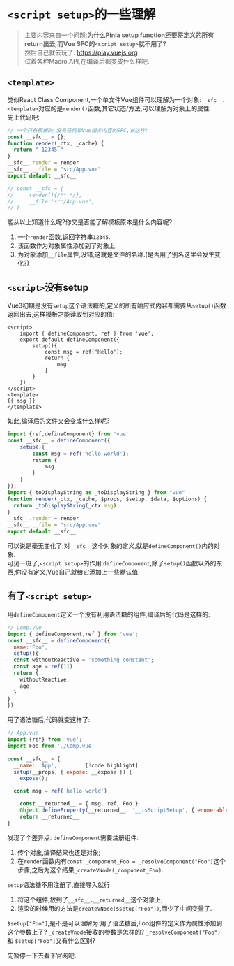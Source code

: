 # `<script setup>`的一些理解
> 主要内容来自一个问题:**为什么Pinia setup function还要将定义的所有return出去,而Vue SFC的`<script setup>`就不用了?**  
> 然后自己就去玩了.
> https://play.vuejs.org  
> 试着各种Macro,API,在编译后都变成什么样吧.

## `<template>`
类似React Class Component,一个单文件Vue组件可以理解为一个对象:`__sfc__`.  
`<template>`对应的是`render()`函数,其它状态/方法,可以理解为对象上的属性.  
先上代码吧:
```js
// 一个只有模板的,没有任何和Vue相关内容的SFC,长这样:
const __sfc__ = {};
function render(_ctx, _cache) {
  return " 12345 "
}
__sfc__.render = render
__sfc__.__file = "src/App.vue"
export default __sfc__

// const __sfc = {
//     render(){/** */},
//     __file:'src/App.vue',
// }
```
能从以上知道什么呢?你又是否能了解模板原本是什么内容呢?  
1. 一个`render`函数,返回字符串`12345`.
2. 该函数作为对象属性添加到了对象上
3. 为对象添加`__file`属性,没错,这就是文件的名称.(是否用了别名这里会发生变化?)

## `<script>`没有setup
Vue3初期是没有`setup`这个语法糖的,定义的所有响应式内容都需要从`setup()`函数返回出去,这样模板才能读取到对应的值:
```vue
<script>
    import { defineComponent, ref } from 'vue';
    export default defineComponent({
        setup(){
            const msg = ref('Hello');
            return {
                msg
            }
        }
    })
</script>
<template>
{{ msg }}
</template>
```
如此,编译后的文件又会变成什么样呢?


```js
import {ref,defineComponent} from 'vue'
const __sfc__ = defineComponent({
    setup(){
        const msg = ref('hello world');
        return {
            msg
        }
    }
});
import { toDisplayString as _toDisplayString } from "vue"
function render(_ctx, _cache, $props, $setup, $data, $options) {
  return _toDisplayString(_ctx.msg)
}
__sfc__.render = render
__sfc__.__file = "src/App.vue"
export default __sfc__
```

可以说是毫无变化了,对`__sfc__`这个对象的定义,就是`defineComponent()`内的对象.  
可见一斑了,`<script setup>`的作用:`defineComponent`,除了`setup()`函数以外的东西,你没有定义,Vue自己就给它添加上一些默认值.  

## 有了`<script setup>`
用`defineComponent`定义一个没有利用语法糖的组件,编译后的代码是这样的:
```js
// Comp.vue
import { defineComponent,ref } from 'vue';
const __sfc__ = defineComponent({
  name:'Foo',
  setup(){
  const withoutReactive = 'something constant';
  const age = ref(11)
  return {
    withoutReactive,
    age
  }
}
})
```
用了语法糖后,代码就变这样了:
```js
// App.vue
import {ref} from 'vue';
import Foo from './Comp.vue'
  
const __sfc__ = {
  __name: 'App',         [!code highlight]
  setup(__props, { expose: __expose }) {
  __expose();

  const msg = ref('hello world')

    const __returned__ = { msg, ref, Foo }
    Object.defineProperty(__returned__, '__isScriptSetup', { enumerable: false, value: true })
    return __returned__
}
```
发现了个差异点:
`defineComponent`需要注册组件:  
1. 传个对象,编译结果也还是对象;
2. 在`render`函数内有`const _component_Foo = _resolveComponent("Foo")`这个步骤,之后为这个结果`_createVNode(_component_Foo)`.  

`setup`语法糖不用注册了,直接导入就行
1. 将这个组件,放到了`__sfc__.__returned__`这个对象上;
2. 渲染的时候用的方法是`createVNode($setup["Foo"])`,而少了中间变量了.

`$setup["Foo"]`,是不是可以理解为:用了语法糖后,Foo组件的定义作为属性添加到这个参数上了?
`_createVnode`接收的参数是怎样的?  `_resolveComponent("Foo")` 和 `$setup["Foo"]`又有什么区别?

先暂停一下去看下官网吧.